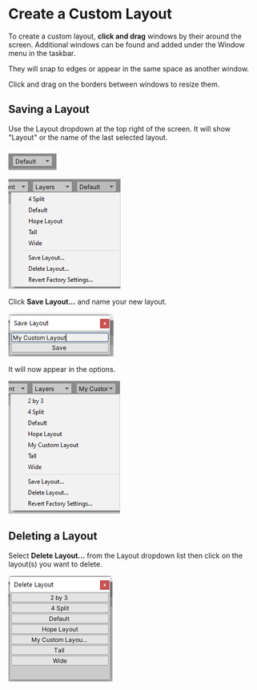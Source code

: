 # Create a Custom Layout

To create a custom layout, **click and drag** windows by their around the screen. Additional windows can be found and added under the Window menu in the taskbar.

They will snap to edges or appear in the same space as another window.

Click and drag on the borders between windows to resize them.

## **Saving a Layout**

Use the Layout dropdown at the top right of the screen. It will show "Layout" or the name of the last selected layout.

![](<../../.gitbook/assets/image (67).png>)

![](<../../.gitbook/assets/image (68).png>)

Click **Save Layout...** and name your new layout.

![](<../../.gitbook/assets/image (69).png>)

It will now appear in the options.

![](<../../.gitbook/assets/image (70).png>)

## **Deleting a Layout**

Select **Delete Layout...** from the Layout dropdown list then click on the layout(s) you want to delete.

![](<../../.gitbook/assets/image (71).png>)
